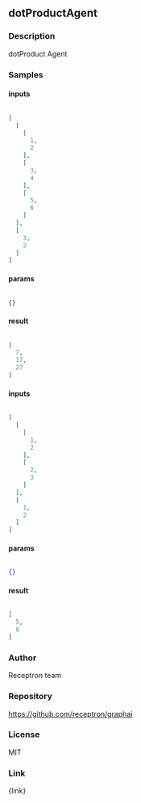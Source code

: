 ## dotProductAgent

### Description

dotProduct Agent

### Samples

#### inputs

```json

[
  [
    [
      1,
      2
    ],
    [
      3,
      4
    ],
    [
      5,
      6
    ]
  ],
  [
    3,
    2
  ]
]

````

#### params

```json

{}

````

#### result

```json

[
  7,
  17,
  27
]

````
#### inputs

```json

[
  [
    [
      1,
      2
    ],
    [
      2,
      3
    ]
  ],
  [
    1,
    2
  ]
]

````

#### params

```json

{}

````

#### result

```json

[
  5,
  8
]

````

### Author

Receptron team

### Repository

https://github.com/receptron/graphai


### License

MIT


### Link

{link}